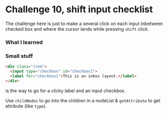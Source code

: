 # Challenge 10, shift input checklist
The challenge here is just to make a several click on each input inbetween
  checked box and where the cursor lands while pressing `shift` click.

### What I learned

### Small stuff

```html
<div class="item">
  <input type="checkbox" id="checkbox1">
  <label for="checkbox1">This is an inbox layout.</label>
</div>
```
is the way to go for a clicky label and an input checkbox.

Use `childNodes` to go into the children in a nodeList & `getAttribute` to
  get attribute (like `type`).